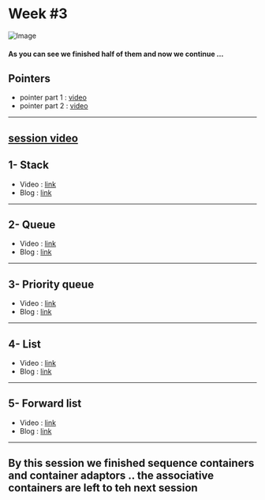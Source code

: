 # Week #3
    
   ![Image](../Images/InkedEmbeddedImage_LI.jpg)

#### As you can see we finished half of them and now we continue ...

## Pointers
   *   pointer part 1 : [video](https://youtu.be/f7I4cnJ5KJo)
   *   pointer part 2 : [video](https://youtu.be/ibSjFL607QA)

---


## [session video](https://youtu.be/--fmBut2nLs)

## 1- Stack 
 * Video : [link](https://www.youtube.com/watch?v=9r7IDtX5KS4)
 * Blog  : [link](https://www.geeksforgeeks.org/stack-in-cpp-stl/)
---
## 2- Queue
 * Video : [link](https://www.youtube.com/watch?v=iLJXB9Daeq8)
 * Blog  : [link](https://www.geeksforgeeks.org/queue-cpp-stl/)
---
## 3- Priority queue
 * Video : [link](https://www.youtube.com/watch?v=0zr0JqSw7ic)
 * Blog  : [link](https://www.geeksforgeeks.org/priority-queue-in-cpp-stl/)
---
## 4- List
 * Video : [link](https://www.youtube.com/watch?v=U2oXdm4PfeQ)
 * Blog  : [link](https://www.geeksforgeeks.org/list-cpp-stl/)
---
## 5- Forward list
 * Video : [link](https://www.youtube.com/watch?v=hp7BCTdEDFs)
 * Blog  : [link](https://www.geeksforgeeks.org/forward-list-c-set-1-introduction-important-functions/)
---

## By this session we finished sequence containers and container adaptors .. the associative containers are left to teh next session

